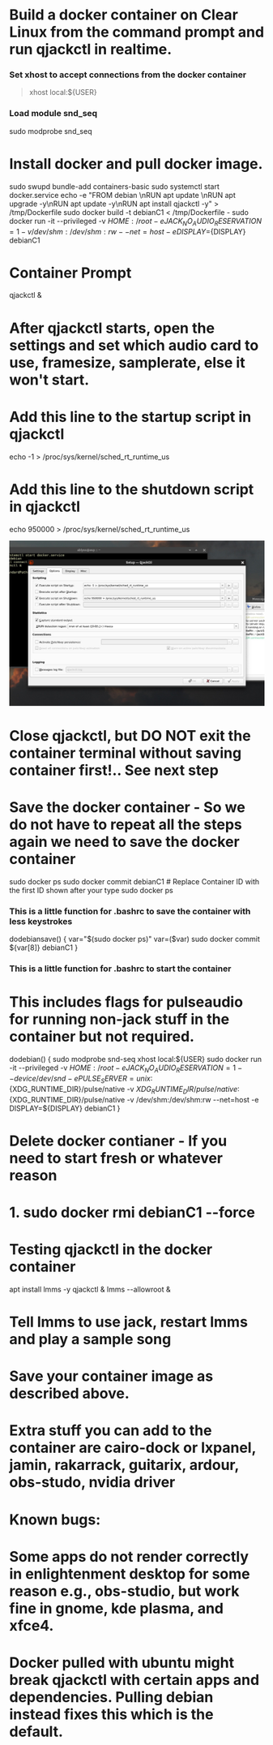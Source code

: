# Build a docker container on Clear Linux from the command prompt and run qjackctl in realtime.

### Set xhost to accept connections from the docker container
> xhost local:${USER}

### Load module snd_seq 
sudo modprobe snd_seq

# Install docker and pull docker image. 
sudo swupd bundle-add containers-basic
sudo systemctl start docker.service
echo -e "FROM debian \\nRUN apt update \\nRUN apt upgrade -y\\nRUN apt update -y\\nRUN apt install qjackctl -y" > /tmp/Dockerfile
sudo docker build -t debianC1 < /tmp/Dockerfile -
sudo docker run -it --privileged -v ${HOME}:/root -e JACK_NO_AUDIO_RESERVATION=1 -v /dev/shm:/dev/shm:rw --net=host -e DISPLAY=${DISPLAY} debianC1

# Container Prompt
qjackctl &

# After qjackctl starts, open the settings and set which audio card to use, framesize, samplerate, else it won't start.
# Add this line to the startup script in qjackctl 
echo -1 > /proc/sys/kernel/sched_rt_runtime_us
# Add this line to the shutdown script in qjackctl 
echo 950000 > /proc/sys/kernel/sched_rt_runtime_us

![Eample](./images/shot-2022-05-04_10-45-01.jpg)



# Close qjackctl, but DO NOT exit the container terminal without saving container first!.. See next step

# Save the docker container - So we do not have to repeat all the steps again we need to save the docker container
sudo docker ps
sudo docker commit <CONTAINER ID> debianC1 # Replace Container ID with the first ID shown after your type sudo docker ps


### This is a little function for .bashrc to save the container with less keystrokes
dodebiansave() {
var="$(sudo docker ps)"
var=($var)
sudo docker commit ${var[8]} debianC1
}

### This is a little function for .bashrc to start the container 
# This includes flags for pulseaudio for running non-jack stuff in the container but not required.
dodebian() {
sudo modprobe snd-seq
xhost local:${USER}
sudo docker run -it --privileged -v ${HOME}:/root -e JACK_NO_AUDIO_RESERVATION=1  --device /dev/snd -e PULSE_SERVER=unix:${XDG_RUNTIME_DIR}/pulse/native -v ${XDG_RUNTIME_DIR}/pulse/native:${XDG_RUNTIME_DIR}/pulse/native -v /dev/shm:/dev/shm:rw --net=host -e DISPLAY=${DISPLAY} debianC1
}


# Delete docker contianer - If you need to start fresh or whatever reason
# 1. sudo docker rmi debianC1 --force


# Testing qjackctl in the docker container
apt install lmms -y
qjackctl &
lmms --allowroot &
# Tell lmms to use jack, restart lmms and play a sample song
# Save your container image as described above.

# Extra stuff you can add to the container are cairo-dock or lxpanel, jamin, rakarrack, guitarix, ardour, obs-studo, nvidia driver

# Known bugs:
# Some apps do not render correctly in enlightenment desktop for some reason e.g., obs-studio, but work fine in gnome, kde plasma, and xfce4.
# Docker pulled with ubuntu might break qjackctl with certain apps and dependencies. Pulling debian instead fixes this which is the default.




